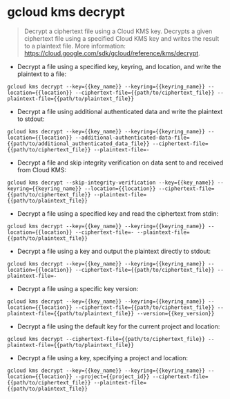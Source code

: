 # gcloud kms decrypt

> Decrypt a ciphertext file using a Cloud KMS key.
> Decrypts a given ciphertext file using a specified Cloud KMS key and writes the result to a plaintext file.
> More information: <https://cloud.google.com/sdk/gcloud/reference/kms/decrypt>.

- Decrypt a file using a specified key, keyring, and location, and write the plaintext to a file:

`gcloud kms decrypt --key={{key_name}} --keyring={{keyring_name}} --location={{location}} --ciphertext-file={{path/to/ciphertext_file}} --plaintext-file={{path/to/plaintext_file}}`

- Decrypt a file using additional authenticated data and write the plaintext to stdout:

`gcloud kms decrypt --key={{key_name}} --keyring={{keyring_name}} --location={{location}} --additional-authenticated-data-file={{path/to/additional_authenticated_data_file}} --ciphertext-file={{path/to/ciphertext_file}} --plaintext-file=-`

- Decrypt a file and skip integrity verification on data sent to and received from Cloud KMS:

`gcloud kms decrypt --skip-integrity-verification --key={{key_name}} --keyring={{keyring_name}} --location={{location}} --ciphertext-file={{path/to/ciphertext_file}} --plaintext-file={{path/to/plaintext_file}}`

- Decrypt a file using a specified key and read the ciphertext from stdin:

`gcloud kms decrypt --key={{key_name}} --keyring={{keyring_name}} --location={{location}} --ciphertext-file=- --plaintext-file={{path/to/plaintext_file}}`

- Decrypt a file using a key and output the plaintext directly to stdout:

`gcloud kms decrypt --key={{key_name}} --keyring={{keyring_name}} --location={{location}} --ciphertext-file={{path/to/ciphertext_file}} --plaintext-file=-`

- Decrypt a file using a specific key version:

`gcloud kms decrypt --key={{key_name}} --keyring={{keyring_name}} --location={{location}} --ciphertext-file={{path/to/ciphertext_file}} --plaintext-file={{path/to/plaintext_file}} --version={{key_version}}`

- Decrypt a file using the default key for the current project and location:

`gcloud kms decrypt --ciphertext-file={{path/to/ciphertext_file}} --plaintext-file={{path/to/plaintext_file}}`

- Decrypt a file using a key, specifying a project and location:

`gcloud kms decrypt --key={{key_name}} --keyring={{keyring_name}} --location={{location}} --project={{project_id}} --ciphertext-file={{path/to/ciphertext_file}} --plaintext-file={{path/to/plaintext_file}}`
